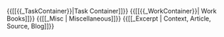 {{[[{{_TaskContainer}}|Task Container]]}}
{{[[{{_WorkContainer}}| Work Books]]}}
{{[[_Misc | Miscellaneous]]}}
{{[[_Excerpt | Context, Article, Source, Blog]]}}
